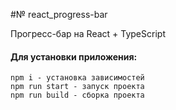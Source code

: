 #№ react_progress-bar

Прогресс-бар на React + TypeScript

#### Для установки приложения:

```
npm i - установка зависимостей
npm run start - запуск проекта
npm run build - сборка проекта
```

